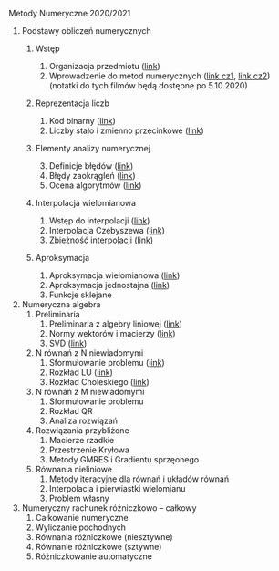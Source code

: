 Metody Numeryczne 2020/2021

1. Podstawy obliczeń numerycznych
    1. Wstęp
       
       1. Organizacja przedmiotu ([link](https://youtu.be/BbF2uweWq28))
       2. Wprowadzenie do metod numerycznych ([link cz1](https://youtu.be/lDk0likNLbE), [link cz2](https://youtu.be/IoZVOLLZRoo)) (notatki do tych filmów będą dostępne po 5.10.2020)
    3. Reprezentacja liczb
       
       1. Kod binarny ([link](https://youtu.be/NXbW3B5rJug))
       2. Liczby stało i zmienno przecinkowe ([link](https://youtu.be/cOyK6fr1n68))
    3. Elementy analizy numerycznej
       
       3. Definicje błędów ([link](https://youtu.be/2C5XS-yOgHk))
       4. Błędy zaokrągleń ([link](https://youtu.be/a_JCDkCHtRY))
       4. Ocena algorytmów ([link](https://youtu.be/0KpN0bqv38c))

   1. Interpolacja wielomianowa
      1. Wstęp do interpolacji ([link](https://youtu.be/5R8mM0RlqWg))
      2. Interpolacja Czebyszewa ([link](https://youtu.be/NWuXAGR6SVs))
      3. Zbieżność interpolacji ([link](https://youtu.be/6fTu1xIO7GI))
   2. Aproksymacja
        1. Aproksymacja wielomianowa ([link](https://youtu.be/aBZmRPeHUHA))
        2. Aproksymacja jednostajna ([link](https://youtu.be/L-kuPrTtdKc))
        3. Funkcje sklejane
1. Numeryczna algebra 
   1. Preliminaria
      1. Preliminaria z algebry liniowej ([link](https://youtu.be/ln122bpC6nI))
      2. Normy wektorów i macierzy ([link](https://youtu.be/W1L_g-fJtLk))
      3. SVD ([link](https://youtu.be/i7VF45mChDo))
   2. N równań z N niewiadomymi
      1. Sformułowanie problemu ([link](https://youtu.be/yuzYgeOlm1A))
      2. Rozkład LU ([link](https://youtu.be/JgFaOkZl3aM))
      3. Rozkład Choleskiego ([link](https://youtu.be/USLjsk2VmLA))
   3. N równań z M niewiadomymi
      1. Sformułowanie problemu
      2. Rozkład QR
      3. Analiza rozwiązań
   4. Rozwiązania przybliżone
      1. Macierze rzadkie
      2. Przestrzenie Kryłowa
      3. Metody GMRES i Gradientu sprzęonego
   5. Równania nieliniowe 
      1. Metody iteracyjne dla równań i układów równań
      2. Interpolacja i pierwiastki wielomianu
      3. Problem własny
2. Numeryczny rachunek różniczkowo – całkowy
   1. Całkowanie numeryczne
   2. Wyliczanie pochodnych
   3. Równania różniczkowe (niesztywne)
   4. Równanie różniczkowe (sztywne)
   5. Różniczkowanie automatyczne
